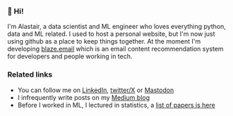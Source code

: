 ### 👋 Hi!

I'm Alastair, a data scientist and ML engineer who loves everything python, data and ML related.  I used to host a personal website, but I'm now just using github as a place to keep things together. At the moment I'm developing [blaze.email](https://blaze.email) which is an email content recommendation system for developers and people working in tech.   


### Related links
- You can follow me on [LinkedIn](https://www.linkedin.com/in/alastair-rushworth/), [twitter/X](https://twitter.com/rushworth_a) or [Mastodon](https://fosstodon.org/@alastairmrushworth)
- I infrequently write posts on my [Medium blog](https://medium.com/@alastairmrushworth)
- Before I worked in ML, I lectured in statistics, a [list of papers is here](https://scholar.google.com/citations?user=imiL1YoAAAAJ&hl=en)
